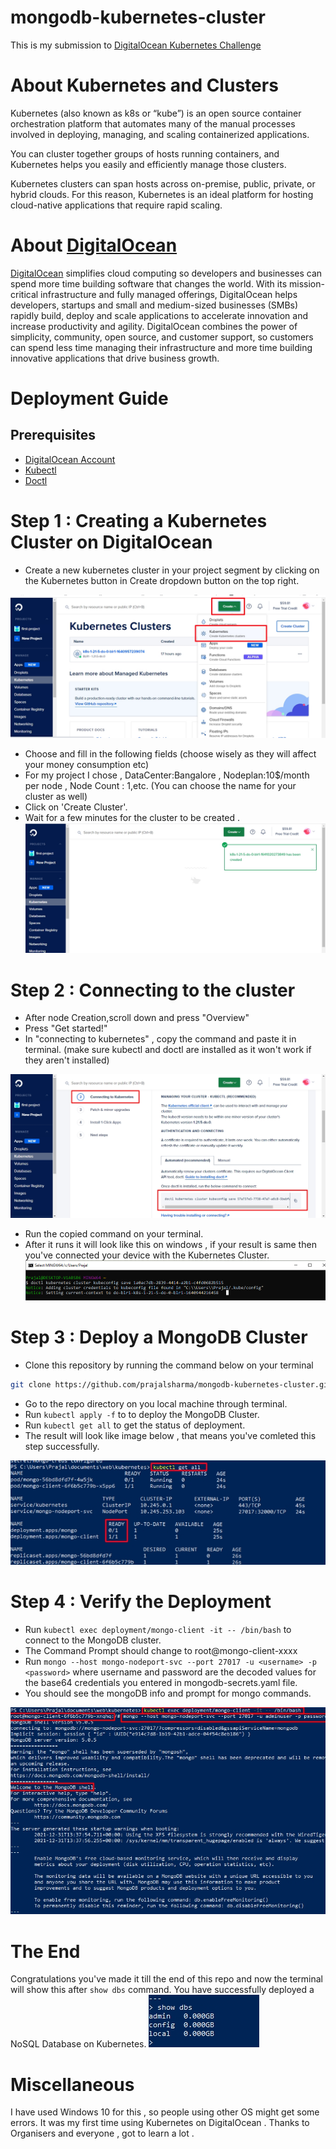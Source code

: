 # mongodb-kubernetes-cluster
This is my submission to [DigitalOcean Kubernetes Challenge](https://www.digitalocean.com/community/pages/kubernetes-challenge)

# About Kubernetes and Clusters
Kubernetes (also known as k8s or “kube”) is an open source container orchestration platform that automates many of the manual processes involved in deploying, managing, and scaling containerized applications.

You can cluster together groups of hosts running containers, and Kubernetes helps you easily and efficiently manage those clusters.

Kubernetes clusters can span hosts across on-premise, public, private, or hybrid clouds. For this reason, Kubernetes is an ideal platform for hosting cloud-native applications that require rapid scaling.

# About [DigitalOcean](https://www.digitalocean.com/)
[DigitalOcean](https://www.digitalocean.com/) simplifies cloud computing so developers and businesses can spend more time building software that changes the world. With its mission-critical infrastructure and fully managed offerings, DigitalOcean helps developers, startups and small and medium-sized businesses (SMBs) rapidly build, deploy and scale applications to accelerate innovation and increase productivity and agility. DigitalOcean combines the power of simplicity, community, open source, and customer support, so customers can spend less time managing their infrastructure and more time building innovative applications that drive business growth.

# Deployment Guide 

##  Prerequisites
* [DigitalOcean Account](https://cloud.digitalocean.com/registrations/new)
* [Kubectl](https://kubernetes.io/docs/tasks/tools/install-kubectl-linux/)
* [Doctl](https://docs.digitalocean.com/reference/doctl/how-to/install/)

# Step 1 : Creating a Kubernetes Cluster on DigitalOcean
* Create a new kubernetes cluster in your project segment by clicking on the Kubernetes button in Create dropdown button on the top right.

![This is an image](https://github.com/prajalsharma/mongodb-kubernetes-cluster/blob/main/images/i4.jpg)
* Choose and fill in the following fields (choose wisely as they will affect your money consumption etc)
* For my project I chose , DataCenter:Bangalore , Nodeplan:10$/month per node , Node Count : 1,etc.  (You can choose the name for your cluster as well)
* Click on 'Create Cluster'.
* Wait for a few minutes for the cluster to be created .
![This is an image](https://github.com/prajalsharma/mongodb-kubernetes-cluster/blob/main/images/i3.jpg)

# Step 2 : Connecting to the cluster

* After node Creation,scroll down and press "Overview"
* Press "Get started!"
* In "connecting to kubernetes" , copy the command and paste it in terminal. (make sure kubectl and doctl are installed as it won't work if they aren't installed)

![This is an image](https://github.com/prajalsharma/mongodb-kubernetes-cluster/blob/main/images/i2.jpg)
* Run the copied command on your terminal.
* After it runs it will look like this on windows , if your result is same then you've connected your device with the Kubernetes Cluster.
![This is an image](https://github.com/prajalsharma/mongodb-kubernetes-cluster/blob/main/images/i1.png)
# Step 3 : Deploy a MongoDB Cluster

* Clone this repository by running the command below on your terminal 

```sh
git clone https://github.com/prajalsharma/mongodb-kubernetes-cluster.git
```

* Go to the repo directory on you local machine through terminal.
* Run ``` kubectl apply -f ``` to to deploy the MongoDB Cluster.
* Run ``` kubectl get all ``` to get the status of deployment.
* The result will look like image below , that means you've comleted this step successfully.

![This is an image](https://github.com/prajalsharma/mongodb-kubernetes-cluster/blob/main/images/i6.jpg)

# Step 4 : Verify the Deployment

* Run ``` kubectl exec deployment/mongo-client -it -- /bin/bash ``` to connect to the MongoDB cluster.
* The Command Prompt should change to root@mongo-client-xxxx
* Run ```mongo --host mongo-nodeport-svc --port 27017 -u <username> -p <password>``` where username and password are the decoded values for the base64 credentials you entered in mongodb-secrets.yaml file.
* You should see the mongoDB info and prompt for mongo commands.

![This is an image](https://github.com/prajalsharma/mongodb-kubernetes-cluster/blob/main/images/i7.jpg)

# The End 
Congratulations you've made it till the end of this repo and now the terminal will show this after ``` show dbs ``` command. You have successfully deployed a NoSQL Database on Kubernetes.
![This is an image](https://github.com/prajalsharma/mongodb-kubernetes-cluster/blob/main/images/i5.jpg)

# Miscellaneous

I have used Windows 10 for this , so people using other OS might get some errors. It was my first time using Kubernetes on DigitalOcean . Thanks to Organisers and everyone , got to learn a lot .


